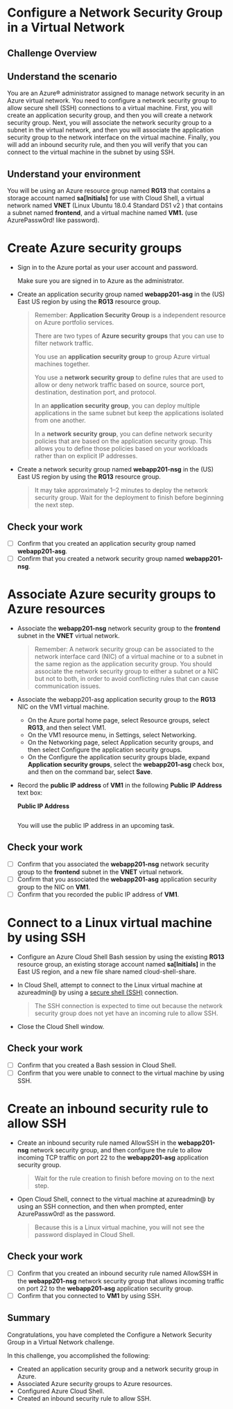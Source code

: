 # Configure a Network Security Group in a Virtual Network

## Challenge Overview
## Understand the scenario
You are an Azure® administrator assigned to manage network security in an Azure virtual network. You need to configure a network security group to allow secure shell (SSH) connections to a virtual machine. First, you will create an application security group, and then you will create a network security group. Next, you will associate the network security group to a subnet in the virtual network, and then you will associate the application security group to the network interface on the virtual machine. Finally, you will add an inbound security rule, and then you will verify that you can connect to the virtual machine in the subnet by using SSH.

## Understand your environment

You will be using an Azure resource group named **RG13** that contains a storage account named **sa[Initials]** for use with Cloud Shell, a virtual network named **VNET** (Linux Ubuntu 18.0.4 Standard DS1 v2 ) that contains a subnet named **frontend**, and a virtual machine named **VM1.** (use  AzurePassw0rd!  like password).

# Create Azure security groups
- Sign in to the Azure portal as your user account and password.

  Make sure you are signed in to Azure as the administrator.

- Create an application security group named **webapp201-asg** in the (US) East US region by using the **RG13** resource group.

  > Remember: **Application Security Group** is a independent resource on Azure portfolio services.
  >
  > There are two types of **Azure security groups** that you can use to filter network traffic.
  >
  > You use an **application security group** to group Azure virtual machines together.
  >
  > You use a **network security group** to define rules that are used to allow or deny network traffic based on source, source port, destination, destination port, and protocol.
  >
  > In an **application security group**, you can deploy multiple applications in the same subnet but keep the applications isolated from one another. 
  >
  > In a **network security group**, you can define network security policies that are based on the application security group. This allows you to define those policies based on your workloads rather than on explicit IP addresses.

- Create a network security group named **webapp201-nsg** in the (US) East US region by using the **RG13** resource group.

  > It may take approximately 1–2 minutes to deploy the network security group. Wait for the deployment to finish before beginning the next step.

## Check your work

- [ ] Confirm that you created an application security group named **webapp201-asg**.
- [ ] Confirm that you created a network security group named **webapp201-nsg**.

# Associate Azure security groups to Azure resources

- Associate the **webapp201-nsg** network security group to the **frontend** subnet in the **VNET** virtual network.

  > Remember: A network security group can be associated to the network interface card (NIC) of a virtual machine or to a subnet in the same region as the application security group. You should associate the network security group to either a subnet or a NIC but not to both, in order to avoid conflicting rules that can cause communication issues.

- Associate the webapp201-asg application security group to the **RG13** NIC on the VM1 virtual machine.

  - On the Azure portal home page, select Resource groups, select **RG13**, and then select VM1.
  - On the VM1 resource menu, in Settings, select Networking.
  - On the Networking page, select Application security groups, and then select Configure the application security groups.
  - On the Configure the application security groups blade, expand **Application security groups**, select the **webapp201-asg** check box, and then on the command bar, select **Save**.

- Record the **public IP address** of **VM1** in the following **Public IP Address** text box:

  **Public IP Address**

  ```
  ```

  You will use the public IP address in an upcoming task.

## Check your work

- [ ] Confirm that you associated the **webapp201-nsg** network security group to the **frontend** subnet in the **VNET** virtual network.
- [ ] Confirm that you associated the **webapp201-asg** application security group to the NIC on **VM1**.
- [ ] Confirm that you recorded the public IP address of **VM1**.

# Connect to a Linux virtual machine by using SSH

- Configure an Azure Cloud Shell Bash session by using the existing **RG13** resource group, an existing storage account named **sa[Initials]** in the East US region, and a new file share named cloud-shell-share.

- In Cloud Shell, attempt to connect to the Linux virtual machine at azureadmin@<PIP> by using a [secure shell (SSH)](https://docs.microsoft.com/en-us/azure/virtual-machines/linux/mac-create-ssh-keys#ssh-into-your-vm) connection.

  > The SSH connection is expected to time out because the network security group does not yet have an incoming rule to allow SSH.

- Close the Cloud Shell window.

## Check your work

- [ ] Confirm that you created a Bash session in Cloud Shell.
- [ ] Confirm that you were unable to connect to the virtual machine by using SSH.

# Create an inbound security rule to allow SSH

- Create an inbound security rule named AllowSSH in the **webapp201-nsg** network security group, and then configure the rule to allow incoming TCP traffic on port 22 to the **webapp201-asg** application security group.

  > Wait for the rule creation to finish before moving on to the next step.

- Open Cloud Shell, connect to the virtual machine at azureadmin@<PIP> by using an SSH connection, and then when prompted, enter AzurePassw0rd! as the password.

  > Because this is a Linux virtual machine, you will not see the password displayed in Cloud Shell.

## Check your work

- [ ] Confirm that you created an inbound security rule named AllowSSH in the **webapp201-nsg** network security group that allows incoming traffic on port 22 to the **webapp201-asg** application security group.
- [ ] Confirm that you connected to **VM1** by using SSH.

## Summary

Congratulations, you have completed the Configure a Network Security Group in a Virtual Network challenge.

In this challenge, you accomplished the following:

- Created an application security group and a network security group in Azure.
- Associated Azure security groups to Azure resources.
- Configured Azure Cloud Shell.
- Created an inbound security rule to allow SSH.